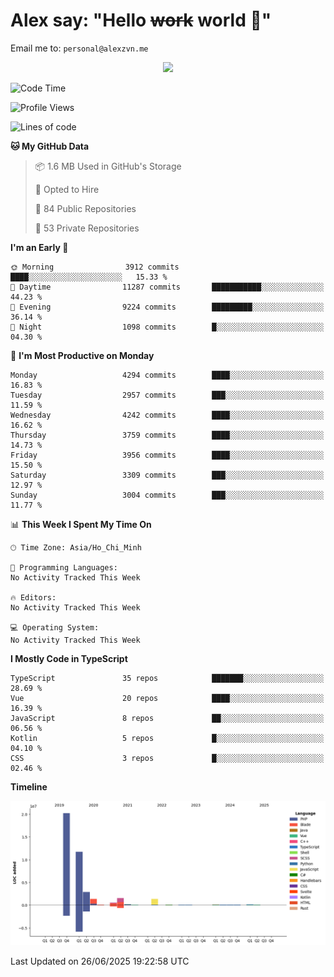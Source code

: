 # Alex say: "Hello ~~work~~ world 🐾"
Email me to: `personal@alexzvn.me`


<p align=center>
  <a href="https://skillicons.dev">
    <img src="https://skillicons.dev/icons?i=ts,js,php,nodejs,bun,vue,nuxt,react,svelte,tauri,laravel,rust,mongodb,docker,electron,redis,rabbitmq,tailwind,git,cloudflare,elysia,mysql,nginx,rollupjs,sentry,ubuntu,yarn,html,css,vite" />
  </a>
</p>

<!--START_SECTION:waka-->
![Code Time](http://img.shields.io/badge/Code%20Time-1%2C066%20hrs%2055%20mins-blue)

![Profile Views](http://img.shields.io/badge/Profile%20Views-0-blue)

![Lines of code](https://img.shields.io/badge/From%20Hello%20World%20I%27ve%20Written-40.8%20million%20lines%20of%20code-blue)

**🐱 My GitHub Data** 

> 📦 1.6 MB Used in GitHub's Storage 
 > 
> 💼 Opted to Hire
 > 
> 📜 84 Public Repositories 
 > 
> 🔑 53 Private Repositories 
 > 
**I'm an Early 🐤** 

```text
🌞 Morning                3912 commits        ████░░░░░░░░░░░░░░░░░░░░░   15.33 % 
🌆 Daytime                11287 commits       ███████████░░░░░░░░░░░░░░   44.23 % 
🌃 Evening                9224 commits        █████████░░░░░░░░░░░░░░░░   36.14 % 
🌙 Night                  1098 commits        █░░░░░░░░░░░░░░░░░░░░░░░░   04.30 % 
```
📅 **I'm Most Productive on Monday** 

```text
Monday                   4294 commits        ████░░░░░░░░░░░░░░░░░░░░░   16.83 % 
Tuesday                  2957 commits        ███░░░░░░░░░░░░░░░░░░░░░░   11.59 % 
Wednesday                4242 commits        ████░░░░░░░░░░░░░░░░░░░░░   16.62 % 
Thursday                 3759 commits        ████░░░░░░░░░░░░░░░░░░░░░   14.73 % 
Friday                   3956 commits        ████░░░░░░░░░░░░░░░░░░░░░   15.50 % 
Saturday                 3309 commits        ███░░░░░░░░░░░░░░░░░░░░░░   12.97 % 
Sunday                   3004 commits        ███░░░░░░░░░░░░░░░░░░░░░░   11.77 % 
```


📊 **This Week I Spent My Time On** 

```text
🕑︎ Time Zone: Asia/Ho_Chi_Minh

💬 Programming Languages: 
No Activity Tracked This Week

🔥 Editors: 
No Activity Tracked This Week

💻 Operating System: 
No Activity Tracked This Week
```

**I Mostly Code in TypeScript** 

```text
TypeScript               35 repos            ███████░░░░░░░░░░░░░░░░░░   28.69 % 
Vue                      20 repos            ████░░░░░░░░░░░░░░░░░░░░░   16.39 % 
JavaScript               8 repos             ██░░░░░░░░░░░░░░░░░░░░░░░   06.56 % 
Kotlin                   5 repos             █░░░░░░░░░░░░░░░░░░░░░░░░   04.10 % 
CSS                      3 repos             █░░░░░░░░░░░░░░░░░░░░░░░░   02.46 % 
```



**Timeline**

![Lines of Code chart](https://raw.githubusercontent.com/alexzvn/alexzvn/main/assets/bar_graph.png)


 Last Updated on 26/06/2025 19:22:58 UTC
<!--END_SECTION:waka-->
